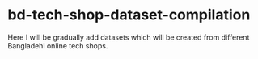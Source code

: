 # bd-tech-shop-dataset-compilation
Here I will be gradually add datasets which will be created from different Bangladehi online tech shops.  
